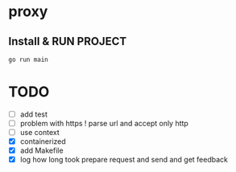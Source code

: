 # proxy

## Install & RUN PROJECT
```sh
go run main
```

# TODO
 - [ ] add test 
 - [ ] problem with https !  parse url and accept only http
 - [ ] use context
 - [x] containerized
 - [x] add Makefile
 - [x] log how long took prepare request and send and get feedback
